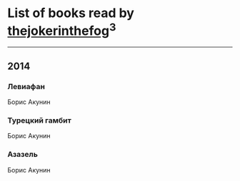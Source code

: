 # List of books read by [thejokerinthefog](http://vk.com/id317244423)<sup>3</sup>
---

## 2014

### Левиафан
Борис Акунин


### Турецкий гамбит
Борис Акунин


### Азазель
Борис Акунин



